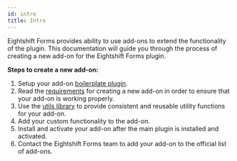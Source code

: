 ```yaml
---
id: intro
title: Intro
---
```


Eightshift Forms provides ability to use add-ons to extend the functionality of the plugin. This documentation will guide you through the process of creating a new add-on for the Eightshift Forms plugin.

**Steps to create a new add-on:**
1. Setup your add-on [boilerplate plugin](addon-boilerplate).
2. Read the [requirements](requirements) for creating a new add-on in order to ensure that your add-on is working properly.
3. Use the [utils library](utils-library) to provide consistent and reusable utility functions for your add-on.
4. Add your custom functionality to the add-on.
5. Install and activate your add-on after the main plugin is installed and activated.
6. Contact the Eightshift Forms team to add your add-on to the official list of add-ons.
